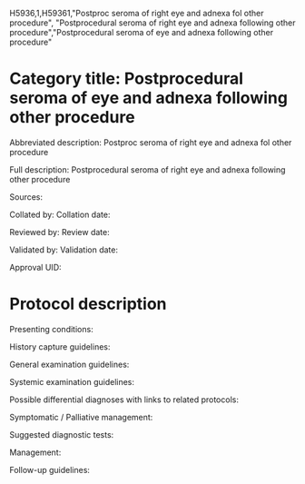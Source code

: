 H5936,1,H59361,"Postproc seroma of right eye and adnexa fol other procedure", "Postprocedural seroma of right eye and adnexa following other procedure","Postprocedural seroma of eye and adnexa following other procedure"
# Category title: Postprocedural seroma of eye and adnexa following other procedure

Abbreviated description: Postproc seroma of right eye and adnexa fol other procedure

Full description: Postprocedural seroma of right eye and adnexa following other procedure

Sources:

Collated by:
Collation date:

Reviewed by:
Review date:

Validated by:
Validation date:

Approval UID:

# Protocol description

Presenting conditions:

History capture guidelines:

General examination guidelines:

Systemic examination guidelines:

Possible differential diagnoses with links to related protocols:

Symptomatic / Palliative management:

Suggested diagnostic tests:

Management:

Follow-up guidelines:
